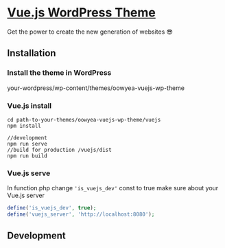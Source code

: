 # [Vue.js WordPress Theme](http://html5blank.com)

Get the power to create the new generation of websites :sunglasses:

## Installation

### Install the theme in WordPress
your-wordpress/wp-content/themes/oowyea-vuejs-wp-theme

### Vue.js install
```
cd path-to-your-themes/oowyea-vuejs-wp-theme/vuejs
npm install

//development
npm run serve
//build for production /vuejs/dist
npm run build
```
### Vue.js serve
In function.php change ```'is_vuejs_dev'``` const to true
make sure about your Vue.js server
```php
define('is_vuejs_dev', true);
define('vuejs_server', 'http://localhost:8080');
```

## Development

